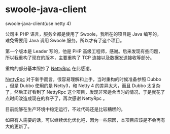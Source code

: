 # swoole-java-client
swoole-java-client(use netty 4)

公司主 PHP 语言，服务全都是使用了 Swoole，我所在的项目是 Java 编写的，难免需要用 Java 调用 Swoole 服务。所以才有了这个项目。

第一个版本是 Leader 写的，他是 PHP 高级工程师，感谢。后来发现有些问题，所以我重构了现在的版本，主要重构了 TCP 连接以及数据发送接收等部分。

重构的部分基本照抄了 [NettyRpc](https://github.com/luxiaoxun/NettyRpc) 在此感谢。

 [NettyRpc](https://github.com/luxiaoxun/NettyRpc) 对于新手而言，很容易理解和上手，当时重构的时候准备参照 Dubbo ，但是 Dubbo 使用的是 Netty3，和 Netty 4 的差异太大，而且 Dubbo 太复杂了，然后正好看到了 NettyRpc 这个项目，发现非常适合当时的情况，于是就花了点时间改造成现在的样子了，再次感谢 NettyRpc 。
 
 目前能够在生产环境中稳定运行，不过代码还是比较糟糕的。
 
 如果有人需要的话，可以继续优化优化吧，因为一些原因，本项目应该是不会再有大的更新了。
 
 
 
